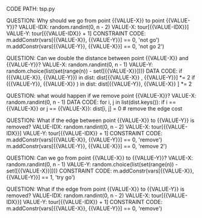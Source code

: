 CODE PATH: tsp.py

QUESTION: Why should we go from point {{VALUE-X}} to point {{VALUE-Y}}?
VALUE-IDX: random.randint(0, n - 2)
VALUE-X: tour[{{VALUE-IDX}}]
VALUE-Y: tour[{{VALUE-IDX}} + 1]
CONSTRAINT CODE:
m.addConstr(vars[{{VALUE-X}}, {{VALUE-Y}}] == 0, 'not go')
m.addConstr(vars[{{VALUE-Y}}, {{VALUE-X}}] == 0, 'not go 2')


QUESTION: Can we double the distance between point {{VALUE-X}}  and {{VALUE-Y}}?
VALUE-X: random.randint(0, n - 1)
VALUE-Y: random.choice(list(set(range(n)) - set([{{VALUE-X}}])))
DATA CODE:
if ({{VALUE-X}}, {{VALUE-Y}}) in dist:
    dist[{{VALUE-X}} , {{VALUE-Y}}] *= 2
if ({{VALUE-Y}}, {{VALUE-X}} ) in dist:
    dist[{{VALUE-Y}}, {{VALUE-X}} ] *= 2


QUESTION: what would happen if we remove point {{VALUE-X}}?
VALUE-X: random.randint(0, n - 1)
DATA CODE:
for i, j in list(dist.keys()):
    if i == {{VALUE-X}} or j == {{VALUE-X}}:
        dist[i, j] = 0 # remove the edge cost


QUESTION: What if the edge between point {{VALUE-X}} to {{VALUE-Y}} is removed?
VALUE-IDX: random.randint(0, n - 2)
VALUE-X: tour[{{VALUE-IDX}}]
VALUE-Y: tour[{{VALUE-IDX}} + 1]
CONSTRAINT CODE:
m.addConstr(vars[{{VALUE-X}}, {{VALUE-Y}}] == 0, 'remove')
m.addConstr(vars[{{VALUE-Y}}, {{VALUE-X}}] == 0, 'remove 2')


QUESTION: Can we go from point {{VALUE-X}} to {{VALUE-Y}}?
VALUE-X: random.randint(0, n - 1)
VALUE-Y: random.choice(list(set(range(n)) - set([{{VALUE-X}}])))
CONSTRAINT CODE:
m.addConstr(vars[{{VALUE-X}}, {{VALUE-Y}}] == 1, 'try go')

QUESTION: What if the edge from point {{VALUE-X}} to {{VALUE-Y}} is removed?
VALUE-IDX: random.randint(0, n - 2)
VALUE-X: tour[{{VALUE-IDX}}]
VALUE-Y: tour[{{VALUE-IDX}} + 1]
CONSTRAINT CODE:
m.addConstr(vars[{{VALUE-X}}, {{VALUE-Y}}] == 0, 'remove')

